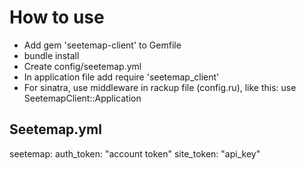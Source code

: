 # How to use

- Add gem 'seetemap-client' to Gemfile
- bundle install
- Create config/seetemap.yml
- In application file add require 'seetemap\_client'
- For sinatra, use middleware in rackup file (config.ru), like this: use SeetemapClient::Application

## Seetemap.yml

  seetemap:
    auth_token: "account token"
    site_token: "api_key"
